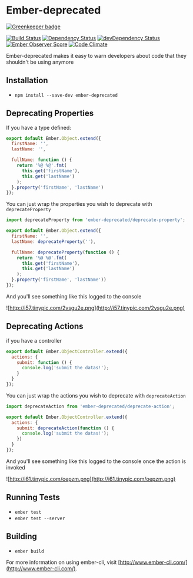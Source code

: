 # Ember-deprecated

[![Greenkeeper badge](https://badges.greenkeeper.io/mike-north/ember-deprecated.svg)](https://greenkeeper.io/)

[![Build Status](https://travis-ci.org/mike-north/ember-deprecated.svg?branch=master)](https://travis-ci.org/mike-north/ember-deprecated)
[![Dependency Status](https://david-dm.org/mike-north/ember-deprecated.svg)](https://david-dm.org/mike-north/ember-deprecated)
[![devDependency Status](https://david-dm.org/mike-north/ember-deprecated/dev-status.svg)](https://david-dm.org/mike-north/ember-deprecated#info=devDependencies)
[![Ember Observer Score](http://emberobserver.com/badges/ember-deprecated.svg)](http://emberobserver.com/addons/ember-deprecated)
[![Code Climate](https://codeclimate.com/github/mike-north/ember-deprecated/badges/gpa.svg)](https://codeclimate.com/github/mike-north/ember-deprecated)

Ember-deprecated makes it easy to warn developers about code that they shouldn't be using anymore

## Installation

* `npm install --save-dev ember-deprecated`

## Deprecating Properties

If you have a type defined:
````js
export default Ember.Object.extend({
  firstName: '',
  lastName: '',

  fullName: function () {
    return '%@ %@'.fmt(
      this.get('firstName'),
      this.get('lastName')
    );
  }.property('firstName', 'lastName')  
});
````
You can just wrap the properties you wish to deprecate with `deprecateProperty`
````js
import deprecateProperty from 'ember-deprecated/deprecate-property';

export default Ember.Object.extend({
  firstName: '',
  lastName: deprecateProperty(''),

  fullName: deprecateProperty(function () {
    return '%@ %@'.fmt(
      this.get('firstName'),
      this.get('lastName')
    );
  }.property('firstName', 'lastName'))
});
````
And you'll see something like this logged to the console

![http://i57.tinypic.com/2vsgu2e.png](http://i57.tinypic.com/2vsgu2e.png)

## Deprecating Actions
if you have a controller
````js
export default Ember.ObjectController.extend({
  actions: {
    submit: function () {
      console.log('submit the datas!');
    }
  }
});
````
You can just wrap the actions you wish to deprecate with `deprecateAction`
````js
import deprecateAction from 'ember-deprecated/deprecate-action';

export default Ember.ObjectController.extend({
  actions: {
    submit: deprecateAction(function () {
      console.log('submit the datas!');
    })
  }
});
````
And you'll see something like this logged to the console once the action is invoked

![http://i61.tinypic.com/oepzm.png](http://i61.tinypic.com/oepzm.png)

## Running Tests

* `ember test`
* `ember test --server`

## Building

* `ember build`

For more information on using ember-cli, visit [http://www.ember-cli.com/](http://www.ember-cli.com/).
